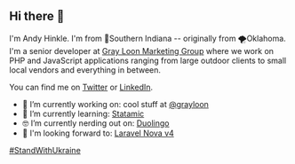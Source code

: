 ## Hi there 👋

I'm Andy Hinkle. I'm from 🌽Southern Indiana -- originally from 🌪️Oklahoma. I'm a senior developer at [Gray Loon Marketing Group](https://grayloon.com/) where we work on PHP and JavaScript applications ranging from large outdoor clients to small local vendors and everything in between.

You can find me on [Twitter](https://twitter.com/andyhnk) or [LinkedIn](https://www.linkedin.com/in/athinkle/).

- 🔭 I’m currently working on: cool stuff at [@grayloon](https://github.com/grayloon)
- 🌱 I’m currently learning: [Statamic](https://statamic.com)
- 🤓 I’m currently nerding out on: [Duolingo](https://www.duolingo.com/)
- 🤩 I'm looking forward to: [Laravel Nova v4](https://nova.laravel.com/)

[#StandWithUkraine](https://standwithukraine.live/)
